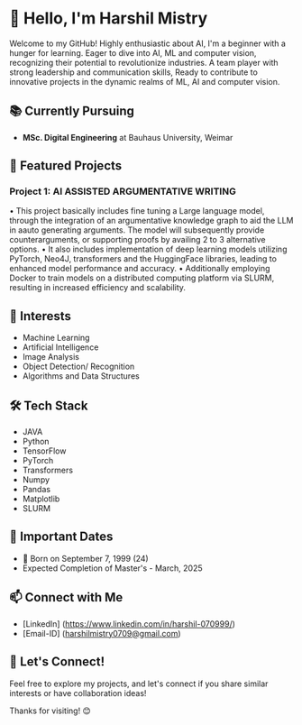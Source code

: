 # 👋 Hello, I'm Harshil Mistry

Welcome to my GitHub! Highly enthusiastic about AI, I'm a beginner with a hunger for learning. 
Eager to dive into AI, ML and computer vision, recognizing their potential to revolutionize industries. 
A team player with strong leadership and communication skills, 
Ready to contribute to innovative projects in the dynamic realms of ML, AI and computer vision. 

## 📚 Currently Pursuing 
- **MSc. Digital Engineering** at Bauhaus University, Weimar

## 🚀 Featured Projects
### Project 1: AI ASSISTED ARGUMENTATIVE WRITING
• This project basically includes fine tuning a Large language model,
through the integration of an argumentative knowledge graph to aid the LLM in aauto generating arguments. 
The model will subsequently provide counterarguments, or supporting proofs by availing 2 to 3 alternative options.
• It also includes implementation of deep learning models utilizing PyTorch, Neo4J, transformers and the HuggingFace libraries, 
leading to enhanced model performance and accuracy.
• Additionally employing Docker to train models on a distributed computing platform via SLURM, resulting in increased efficiency and
scalability.

## 🌱 Interests
- Machine Learning
- Artificial Intelligence
- Image Analysis
- Object Detection/ Recognition
- Algorithms and Data Structures

## 🛠️ Tech Stack
- JAVA
- Python
- TensorFlow
- PyTorch
- Transformers
- Numpy
- Pandas
- Matplotlib
- SLURM

## 📅 Important Dates
- 🎉 Born on September 7, 1999 (24)
- Expected Completion of Master's - March, 2025

## 📫 Connect with Me
- [LinkedIn] (https://www.linkedin.com/in/harshil-070999/)
- [Email-ID] (harshilmistry0709@gmail.com)

## 💬 Let's Connect!
Feel free to explore my projects, and let's connect if you share similar interests or have collaboration ideas!

Thanks for visiting! 😊
